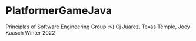 # PlatformerGameJava
 
Principles of Software Engineering Group :>)
Cj Juarez, Texas Temple, Joey Kaasch
Winter 2022
